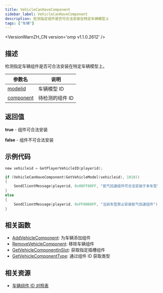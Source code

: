 ```yaml
---
title: VehicleCanHaveComponent
sidebar_label: VehicleCanHaveComponent
description: 检测指定组件是否可合法安装在特定车辆模型上
tags: ["车辆"]
---
```


<VersionWarnZH_CN version='omp v1.1.0.2612' />

## 描述

检测指定车辆组件是否可合法安装在特定车辆模型上。

| 参数名                                   | 说明            |
| ---------------------------------------- | --------------- |
| [modelid](../resources/vehicleid)        | 车辆模型 ID     |
| [component](../resources/carcomponentid) | 待检测的组件 ID |

## 返回值

**true** - 组件可合法安装

**false** - 组件不可合法安装

## 示例代码

```c
new vehicleid = GetPlayerVehicleID(playerid);

if (VehicleCanHaveComponent(GetVehicleModel(vehicleid), 1010))
{
    SendClientMessage(playerid, 0x00FF00FF, "氮气加速组件可合法安装于本车型");
}
else
{
    SendClientMessage(playerid, 0xFF0000FF, "当前车型禁止安装氮气加速组件");
}
```

## 相关函数

- [AddVehicleComponent](AddVehicleComponent): 为车辆添加组件
- [RemoveVehicleComponent](RemoveVehicleComponent): 移除车辆组件
- [GetVehicleComponentInSlot](GetVehicleComponentInSlot): 获取指定插槽组件
- [GetVehicleComponentType](GetVehicleComponentType): 通过组件 ID 获取类型

## 相关资源

- [车辆组件 ID 对照表](../resources/carcomponentid)
